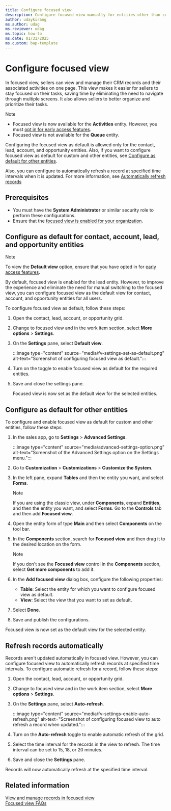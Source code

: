 ```yaml
---
title: Configure focused view
description: Configure focused view manually for entities other than contact, account, lead, and opportunity and set it as the default view for any entity and allow a record automatically refresh when updated.
author: udaykirang
ms.author: udag
ms.reviewer: udag
ms.topic: how-to 
ms.date: 01/31/2025
ms.custom: bap-template 
---
```


# Configure focused view

In focused view, sellers can view and manage their CRM records and their associated activities on one page. This view makes it easier for sellers to stay focused on their tasks, saving time by eliminating the need to navigate through multiple screens. It also allows sellers to better organize and prioritize their tasks.

> [!NOTE]
>
> - Focused view is now available for the **Activities** entity. However, you must [opt in for early access features](/power-platform/admin/opt-in-early-access-updates).  
> - Focused view is not available for the **Queue** entity.

Configuring the focused view as default is allowed only for the contact, lead, account, and opportunity entities. Also, if you want to configure focused view as default for custom and other entities, see [Configure as default for other entities](#configure-as-default-for-other-entities).

Also, you can configure to automatically refresh a record at specified time intervals when it is updated. For more information, see [Automatically refresh records](#refresh-records-automatically)

## Prerequisites

- You must have the **System Administrator** or similar security role to perform these configurations.  
- Ensure that the [focused view is enabled for your organization](enable-focused-view.md).  

## Configure as default for contact, account, lead, and opportunity entities

> [!NOTE]
> To view the **Default view** option, ensure that you have opted in for [early access features](/power-platform/admin/opt-in-early-access-updates).

By default, focused view is enabled for the lead entity. However, to improve the experience and eliminate the need for manual switching to the focused view, you can configure focused view as the default view for contact, account, and opportunity entities for all users. 

To configure focused view as default, follow these steps:

1. Open the contact, lead, account, or opportunity grid.  
1. Change to focused view and in the work item section, select **More options** > **Settings**.
1. On the **Settings** pane, select **Default view**.

    :::image type="content" source="media/fv-settings-set-as-default.png" alt-text="Screenshot of configuring focused view as default.":::

1. Turn on the toggle to enable focused view as default for the required entities.  
1. Save and close the settings pane.

   Focused view is now set as the default view for the selected entities.  

## Configure as default for other entities

To configure and enable focused view as default for custom and other entities, follow these steps:

1. In the sales app, go to **Settings** > **Advanced Settings**.  

    :::image type="content" source="media/advanced-settings-option.png" alt-text="Screenshot of the Advanced Settings option on the Settings menu.":::

1. Go to **Customization** > **Customizations** > **Customize the System**.  
1. In the left pane, expand **Tables** and then the entity you want, and select **Forms**.  

    >[!NOTE]
    >If you are using the classic view, under **Components**, expand **Entities**, and then the entity you want, and select **Forms**. Go to the **Controls** tab and then add **Focused view**.

1. Open the entity form of type **Main** and then select **Components** on the tool bar.

1. In the **Components** section, search for **Focused view** and then drag it to the desired location on the form.  

    >[!NOTE]
    >If you don't see the **Focused view** control in the **Components** section, select **Get more components** to add it.

1. In the **Add focused view** dialog box, configure the following properties:  
    - **Table**: Select the entity for which you want to configure focused view as default.  
    - **View**: Select the view that you want to set as default.  

1. Select **Done**.  
1. Save and publish the configurations.  

Focused view is now set as the default view for the selected entity.

## Refresh records automatically

Records aren't updated automatically in focused view. However, you can configure focused view to automatically refresh records at specified time intervals. To configure automatic refresh for a record, follow these steps:

1. Open the contact, lead, account, or opportunity grid.  
1. Change to focused view and in the work item section, select **More options** > **Settings**.
1. On the **Settings** pane, select **Auto-refresh**.

    :::image type="content" source="media/fv-settings-enable-auto-refresh.png" alt-text="Screenshot of configuring focused view to auto refresh a record when updated.":::  
1. Turn on the **Auto-refresh** toggle to enable automatic refresh of the grid.
1. Select the time interval for the records in the view to refresh. The time interval can be set to 15, 18, or 20 minutes.
1. Save and close the **Settings** pane.

Records will now automatically refresh at the specified time interval.

## Related information

[View and manage records in focused view](focused-view.md)  
[Focused view FAQs](faq-focused-view.md)


